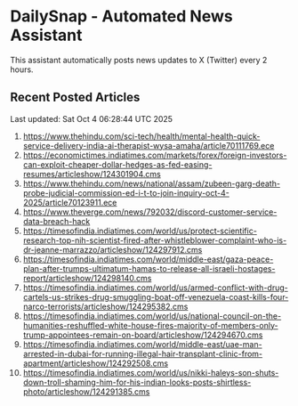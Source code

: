# DailySnap - Automated News Assistant

This assistant automatically posts news updates to X (Twitter) every 2 hours.

## Recent Posted Articles

Last updated: Sat Oct  4 06:28:44 UTC 2025

1. https://www.thehindu.com/sci-tech/health/mental-health-quick-service-delivery-india-ai-therapist-wysa-amaha/article70111769.ece
2. https://economictimes.indiatimes.com/markets/forex/foreign-investors-can-exploit-cheaper-dollar-hedges-as-fed-easing-resumes/articleshow/124301904.cms
3. https://www.thehindu.com/news/national/assam/zubeen-garg-death-probe-judicial-commission-ed-i-t-to-join-inquiry-oct-4-2025/article70123911.ece
4. https://www.theverge.com/news/792032/discord-customer-service-data-breach-hack
5. https://timesofindia.indiatimes.com/world/us/protect-scientific-research-top-nih-scientist-fired-after-whistleblower-complaint-who-is-dr-jeanne-marrazzo/articleshow/124297912.cms
6. https://timesofindia.indiatimes.com/world/middle-east/gaza-peace-plan-after-trumps-ultimatum-hamas-to-release-all-israeli-hostages-report/articleshow/124298140.cms
7. https://timesofindia.indiatimes.com/world/us/armed-conflict-with-drug-cartels-us-strikes-drug-smuggling-boat-off-venezuela-coast-kills-four-narco-terrorists/articleshow/124295382.cms
8. https://timesofindia.indiatimes.com/world/us/national-council-on-the-humanities-reshuffled-white-house-fires-majority-of-members-only-trump-appointees-remain-on-board/articleshow/124294670.cms
9. https://timesofindia.indiatimes.com/world/middle-east/uae-man-arrested-in-dubai-for-running-illegal-hair-transplant-clinic-from-apartment/articleshow/124292508.cms
10. https://timesofindia.indiatimes.com/world/us/nikki-haleys-son-shuts-down-troll-shaming-him-for-his-indian-looks-posts-shirtless-photo/articleshow/124291385.cms

